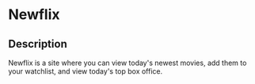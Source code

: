 # Newflix

## Description
Newflix is a site where you can view today's newest movies, add them to your watchlist, and view today's top box office.